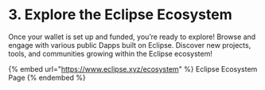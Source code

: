 # 3. Explore the Eclipse Ecosystem

Once your wallet is set up and funded, you’re ready to explore! Browse and engage with various public Dapps built on Eclipse. Discover new projects, tools, and communities growing within the Eclipse ecosystem!

{% embed url="https://www.eclipse.xyz/ecosystem" %}
Eclipse Ecosystem Page
{% endembed %}

<figure><img src="../../.gitbook/assets/64305711-6aa5-4a01-b1f2-f43fa24b3225.png" alt=""><figcaption></figcaption></figure>
